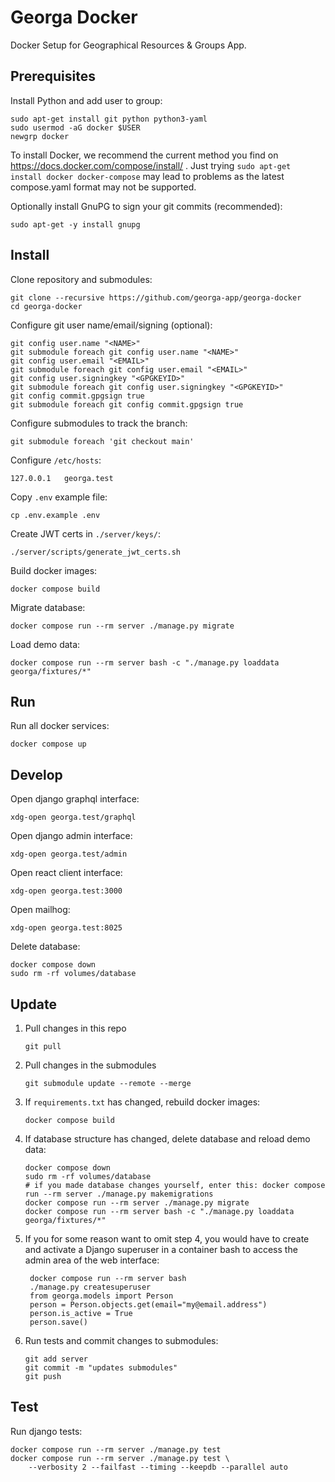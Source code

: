 # Georga Docker

Docker Setup for Geographical Resources & Groups App.

## Prerequisites

Install Python and add user to group:

    sudo apt-get install git python python3-yaml
    sudo usermod -aG docker $USER
    newgrp docker

To install Docker, we recommend the current method you find on https://docs.docker.com/compose/install/ . Just trying ``sudo apt-get install docker docker-compose`` may lead to problems as the latest compose.yaml format may not be supported.

Optionally install GnuPG to sign your git commits (recommended):

    sudo apt-get -y install gnupg

## Install

Clone repository and submodules:

    git clone --recursive https://github.com/georga-app/georga-docker
    cd georga-docker

Configure git user name/email/signing (optional):

    git config user.name "<NAME>"
    git submodule foreach git config user.name "<NAME>"
    git config user.email "<EMAIL>"
    git submodule foreach git config user.email "<EMAIL>"
    git config user.signingkey "<GPGKEYID>"
    git submodule foreach git config user.signingkey "<GPGKEYID>"
    git config commit.gpgsign true
    git submodule foreach git config commit.gpgsign true

Configure submodules to track the branch:

    git submodule foreach 'git checkout main'

Configure `/etc/hosts`:

    127.0.0.1   georga.test

Copy `.env` example file:

    cp .env.example .env

Create JWT certs in `./server/keys/`:

    ./server/scripts/generate_jwt_certs.sh

Build docker images:

    docker compose build

Migrate database:

    docker compose run --rm server ./manage.py migrate

Load demo data:

    docker compose run --rm server bash -c "./manage.py loaddata georga/fixtures/*"

## Run

Run all docker services:

    docker compose up

## Develop

Open django graphql interface:

    xdg-open georga.test/graphql

Open django admin interface:

    xdg-open georga.test/admin

Open react client interface:

    xdg-open georga.test:3000

Open mailhog:

    xdg-open georga.test:8025

Delete database:

    docker compose down
    sudo rm -rf volumes/database

## Update

1. Pull changes in this repo

       git pull

2. Pull changes in the submodules

       git submodule update --remote --merge

3. If `requirements.txt` has changed, rebuild docker images:

       docker compose build

4. If database structure has changed, delete database and reload demo data:

       docker compose down
       sudo rm -rf volumes/database
       # if you made database changes yourself, enter this: docker compose run --rm server ./manage.py makemigrations
       docker compose run --rm server ./manage.py migrate
       docker compose run --rm server bash -c "./manage.py loaddata georga/fixtures/*"

5. If you for some reason want to omit step 4, you would have to create and activate a Django superuser in a container bash to access the admin area of the web interface:

        docker compose run --rm server bash
        ./manage.py createsuperuser
        from georga.models import Person
        person = Person.objects.get(email="my@email.address")
        person.is_active = True
        person.save()

6. Run tests and commit changes to submodules:

       git add server
       git commit -m "updates submodules"
       git push

## Test

Run django tests:

    docker compose run --rm server ./manage.py test
    docker compose run --rm server ./manage.py test \
        --verbosity 2 --failfast --timing --keepdb --parallel auto
